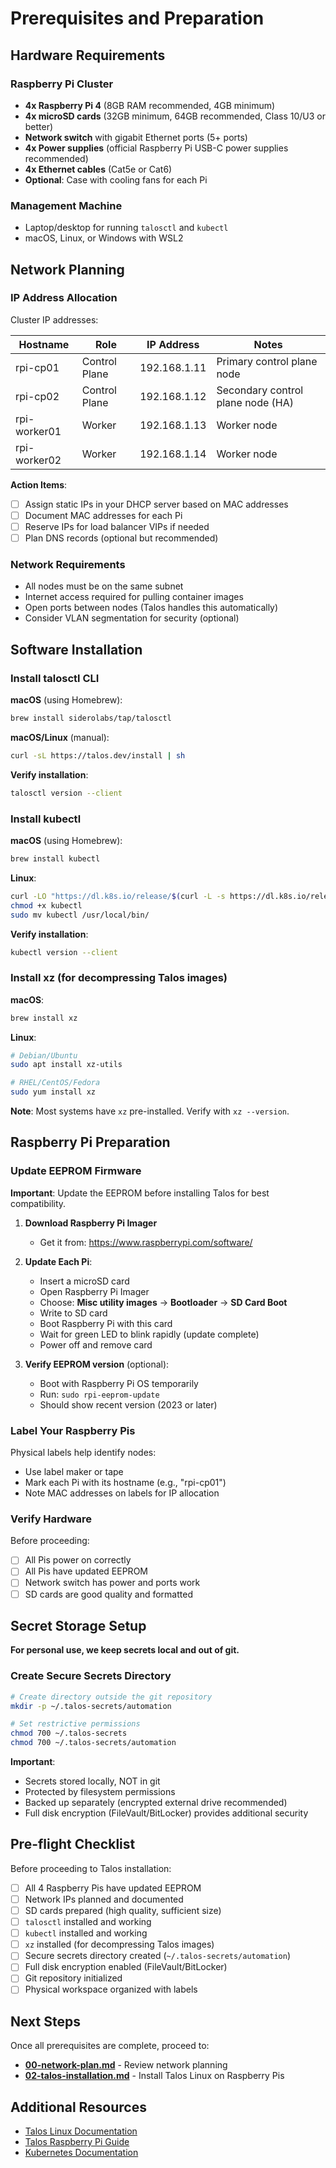 # Prerequisites and Preparation

## Hardware Requirements

### Raspberry Pi Cluster
- **4x Raspberry Pi 4** (8GB RAM recommended, 4GB minimum)
- **4x microSD cards** (32GB minimum, 64GB recommended, Class 10/U3 or better)
- **Network switch** with gigabit Ethernet ports (5+ ports)
- **4x Power supplies** (official Raspberry Pi USB-C power supplies recommended)
- **4x Ethernet cables** (Cat5e or Cat6)
- **Optional**: Case with cooling fans for each Pi

### Management Machine
- Laptop/desktop for running `talosctl` and `kubectl`
- macOS, Linux, or Windows with WSL2

## Network Planning

### IP Address Allocation
Cluster IP addresses:

| Hostname | Role | IP Address | Notes |
|----------|------|------------|-------|
| rpi-cp01 | Control Plane | 192.168.1.11 | Primary control plane node |
| rpi-cp02 | Control Plane | 192.168.1.12 | Secondary control plane node (HA) |
| rpi-worker01 | Worker | 192.168.1.13 | Worker node |
| rpi-worker02 | Worker | 192.168.1.14 | Worker node |

**Action Items**:
- [ ] Assign static IPs in your DHCP server based on MAC addresses
- [ ] Document MAC addresses for each Pi
- [ ] Reserve IPs for load balancer VIPs if needed
- [ ] Plan DNS records (optional but recommended)

### Network Requirements
- All nodes must be on the same subnet
- Internet access required for pulling container images
- Open ports between nodes (Talos handles this automatically)
- Consider VLAN segmentation for security (optional)

## Software Installation

### Install talosctl CLI

**macOS** (using Homebrew):
```bash
brew install siderolabs/tap/talosctl
```

**macOS/Linux** (manual):
```bash
curl -sL https://talos.dev/install | sh
```

**Verify installation**:
```bash
talosctl version --client
```

### Install kubectl

**macOS** (using Homebrew):
```bash
brew install kubectl
```

**Linux**:
```bash
curl -LO "https://dl.k8s.io/release/$(curl -L -s https://dl.k8s.io/release/stable.txt)/bin/linux/amd64/kubectl"
chmod +x kubectl
sudo mv kubectl /usr/local/bin/
```

**Verify installation**:
```bash
kubectl version --client
```

### Install xz (for decompressing Talos images)

**macOS**:
```bash
brew install xz
```

**Linux**:
```bash
# Debian/Ubuntu
sudo apt install xz-utils

# RHEL/CentOS/Fedora
sudo yum install xz
```

**Note**: Most systems have `xz` pre-installed. Verify with `xz --version`.

## Raspberry Pi Preparation

### Update EEPROM Firmware

**Important**: Update the EEPROM before installing Talos for best compatibility.

1. **Download Raspberry Pi Imager**
   - Get it from: https://www.raspberrypi.com/software/

2. **Update Each Pi**:
   - Insert a microSD card
   - Open Raspberry Pi Imager
   - Choose: **Misc utility images** → **Bootloader** → **SD Card Boot**
   - Write to SD card
   - Boot Raspberry Pi with this card
   - Wait for green LED to blink rapidly (update complete)
   - Power off and remove card

3. **Verify EEPROM version** (optional):
   - Boot with Raspberry Pi OS temporarily
   - Run: `sudo rpi-eeprom-update`
   - Should show recent version (2023 or later)

### Label Your Raspberry Pis

Physical labels help identify nodes:
- Use label maker or tape
- Mark each Pi with its hostname (e.g., "rpi-cp01")
- Note MAC addresses on labels for IP allocation

### Verify Hardware

Before proceeding:
- [ ] All Pis power on correctly
- [ ] All Pis have updated EEPROM
- [ ] Network switch has power and ports work
- [ ] SD cards are good quality and formatted

## Secret Storage Setup

**For personal use, we keep secrets local and out of git.**

### Create Secure Secrets Directory

```bash
# Create directory outside the git repository
mkdir -p ~/.talos-secrets/automation

# Set restrictive permissions
chmod 700 ~/.talos-secrets
chmod 700 ~/.talos-secrets/automation
```

**Important**:
- Secrets stored locally, NOT in git
- Protected by filesystem permissions
- Backed up separately (encrypted external drive recommended)
- Full disk encryption (FileVault/BitLocker) provides additional security

## Pre-flight Checklist

Before proceeding to Talos installation:

- [ ] All 4 Raspberry Pis have updated EEPROM
- [ ] Network IPs planned and documented
- [ ] SD cards prepared (high quality, sufficient size)
- [ ] `talosctl` installed and working
- [ ] `kubectl` installed and working
- [ ] `xz` installed (for decompressing Talos images)
- [ ] Secure secrets directory created (`~/.talos-secrets/automation`)
- [ ] Full disk encryption enabled (FileVault/BitLocker)
- [ ] Git repository initialized
- [ ] Physical workspace organized with labels

## Next Steps

Once all prerequisites are complete, proceed to:
- **[00-network-plan.md](./00-network-plan.md)** - Review network planning
- **[02-talos-installation.md](./02-talos-installation.md)** - Install Talos Linux on Raspberry Pis

## Additional Resources

- [Talos Linux Documentation](https://www.talos.dev/latest/)
- [Talos Raspberry Pi Guide](https://www.talos.dev/latest/talos-guides/install/single-board-computers/rpi_generic/)
- [Kubernetes Documentation](https://kubernetes.io/docs/)
